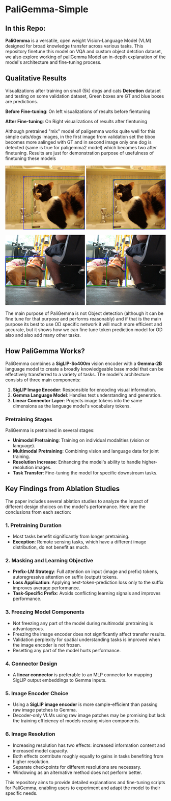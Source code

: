 # PaliGemma-Simple

## In this Repo:

**PaliGemma** is a versatile, open weight Vision-Language Model (VLM) designed for broad knowledge transfer across various tasks. This repository finetune this model on VQA and custom object detction dataset, we also explore working of paliGemma Model an in-depth explanation of the model's architecture and fine-tuning process.


## Qualitative Results

Visualizations after training on small (5k) dogs and cats **Detection** dataset and testing on some validation dataset, Green boxes are GT and blue boxes are predictions.

**Before Fine-tuning**: On left visualizations of results before fientuning

**After Fine-tuning**: On Right visualizations of results after fientuning

Although pretrained "mix" model of paligemma works quite well for this simple cats/dogs images, in the first image from validation set the bbox becomes more aalinged with GT and in second image only one dog is detected (same is true for paligemma2 model) which becomes two after finetuning. Results are just for demonstration purpose of usefulness of finetuning these models 



<div align="center">
 <p float="left" align="middle">
   <img src="vis/initial/24_comparison.png" width="250" height="200"/>
   <img src="vis/finetune/24_comparison.png" width="250" height="200"/>
 </p>
</div>

<div align="center">
 <p float="left" align="middle">
   <img src="vis/initial/70_comparison.png" width="250" height="220"/>
   <img src="vis/finetune/70_comparison.png" width="250" height="220"/>
 </p>
</div>

The main purpose of PaliGemma is not Object detection (although it can be fine tune for that purpose and performs reasonably) and if that is the main purpose its best to use OD specific network it will much more efficient and accurate, but it shows how we can fine tune token prediction model for OD also and also add many other tasks.

## How PaliGemma Works?

PaliGemma combines a **SigLIP-So400m** vision encoder with a **Gemma-2B** language model to create a broadly knowledgeable base model that can be effectively transferred to a variety of tasks. The model's architecture consists of three main components:

1. **SigLIP Image Encoder**: Responsible for encoding visual information.
2. **Gemma Language Model**: Handles text understanding and generation.
3. **Linear Connector Layer**: Projects image tokens into the same dimensions as the language model's vocabulary tokens.

### Pretraining Stages

PaliGemma is pretrained in several stages:
- **Unimodal Pretraining**: Training on individual modalities (vision or language).
- **Multimodal Pretraining**: Combining vision and language data for joint training.
- **Resolution Increase**: Enhancing the model's ability to handle higher-resolution images.
- **Task Transfer**: Fine-tuning the model for specific downstream tasks.

## Key Findings from Ablation Studies

The paper includes several ablation studies to analyze the impact of different design choices on the model's performance. Here are the conclusions from each section:

### 1. Pretraining Duration

- Most tasks benefit significantly from longer pretraining.
- **Exception**: Remote sensing tasks, which have a different image distribution, do not benefit as much.

### 2. Masking and Learning Objective

- **Prefix-LM Strategy**: Full attention on input (image and prefix) tokens, autoregressive attention on suffix (output) tokens.
- **Loss Application**: Applying next-token-prediction loss only to the suffix improves average performance.
- **Task-Specific Prefix**: Avoids conflicting learning signals and improves performance.

### 3. Freezing Model Components

- Not freezing any part of the model during multimodal pretraining is advantageous.
- Freezing the image encoder does not significantly affect transfer results.
- Validation perplexity for spatial understanding tasks is improved when the image encoder is not frozen.
- Resetting any part of the model hurts performance.

### 4. Connector Design

- A **linear connector** is preferable to an MLP connector for mapping SigLIP output embeddings to Gemma inputs.

### 5. Image Encoder Choice

- Using a **SigLIP image encoder** is more sample-efficient than passing raw image patches to Gemma.
- Decoder-only VLMs using raw image patches may be promising but lack the training efficiency of models reusing vision components.

### 6. Image Resolution

- Increasing resolution has two effects: increased information content and increased model capacity.
- Both effects contribute roughly equally to gains in tasks benefiting from higher resolution.
- Separate checkpoints for different resolutions are necessary.
- Windowing as an alternative method does not perform better.


This repository aims to provide detailed explanations and fine-tuning scripts for PaliGemma, enabling users to experiment and adapt the model to their specific needs.